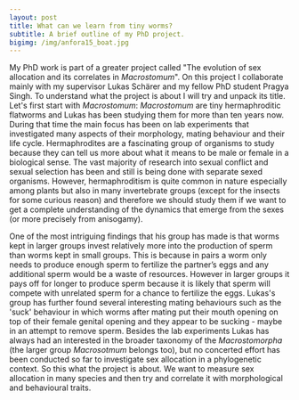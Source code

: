 ```yaml
---
layout: post
title: What can we learn from tiny worms?
subtitle: A brief outline of my PhD project.
bigimg: /img/anfora15_boat.jpg
---
```


My PhD work is part of a greater project called "The evolution of sex allocation and its correlates in *Macrostomum*". On this project I collaborate mainly with my supervisor Lukas Schärer and my fellow PhD student Pragya Singh. To understand what the project is about I will try and unpack its title. Let's first start with *Macrostomum*: *Macrostomum* are tiny hermaphroditic flatworms and Lukas has been studying them for more than ten years now. During that time the main focus has been on lab experiments that investigated many aspects of their morphology, mating behaviour and their life cycle. Hermaphrodites are a fascinating group of organisms to study because they can tell us more about what it means to be male or female in a biological sense. The vast majority of research into sexual conflict and sexual selection has been and still is being done with separate sexed organisms. However, hermaphroditism is quite common in nature especially among plants but also in many invertebrate groups (except for the insects for some curious reason) and therefore we should study them if we want to get a complete understanding of the dynamics that emerge from the sexes (or more precisely from anisogamy).


One of the most intriguing findings that his group has made is that worms kept in larger groups invest relatively more into the production of sperm than worms kept in small groups. This is because in pairs a worm only needs to produce enough sperm to fertilize the partner’s eggs and any additional sperm would be a waste of resources. However in larger groups it pays off for longer to produce sperm because it is likely that sperm will compete with unrelated sperm for a chance to fertilize the eggs. Lukas's group has further found several interesting mating behaviours such as the 'suck' behaviour in which worms after mating put their mouth opening on top of their female genital opening and they appear to be sucking - maybe in an attempt to remove sperm. Besides the lab experiments Lukas has always had an interested in the broader taxonomy of the *Macrostomorpha* (the larger group *Macrosotmum* belongs too), but no concerted effort has been conducted so far to investigate sex allocation in a phylogenetic context. So this what the project is about. We want to measure sex allocation in many species and then try and correlate it with morphological and behavioural traits.



